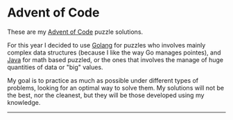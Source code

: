 # Advent of Code

These are my [Advent of Code][AoC] puzzle solutions.

For this year I decided to use [Golang][go] for puzzles who involves mainly complex data structures (because I like the way Go manages pointes), and [Java][java] for math based puzzled, or the ones that involves the manage of huge quantities of data or "big" values. 

My goal is to practice as much as possible under different types of problems, looking for an optimal way to solve them. My solutions will not be the best, nor the cleanest, but they will be those developed using my knowledge.

---

[java]: https://www.java.com/
[AoC]: https://adventofcode.com/
[go]: https://go.dev/

